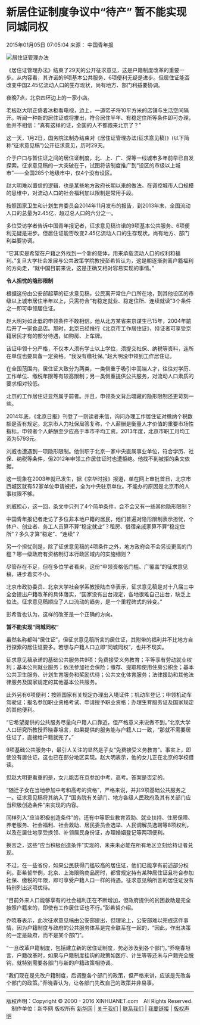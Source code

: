 # 新居住证制度争议中“待产” 暂不能实现同城同权

2015年01月05日 07:05:04 来源： 中国青年报

![居住证管理办法](http://www.xinhuanet.com/xilan/imgs/1113871356_14204126293061n.jpg)

《居住证管理办法》结束了29天的公开征求意见，这是户籍制度改革的重要一步。从内容看，其许诺的9项基本公共服务、6项便利无疑是进步。但居住证能否改变中国2.45亿流动人口的生存现状，尚有地方、部门利益要协调。

夜晚7点，北京四环边上的一家小店。

老板赵大明正倚着冰柜看电视，边上，一道帘子将10平方米的店铺与生活空间隔开。听闻一种新的居住证或将推出，符合居住半年、有稳定住所等条件即可办理，他并不相信：“真有这样的证，全国的人不都跑来北京了？”

这一天，1月2日，国务院法制办结束对《居住证管理办法(征求意见稿)》(以下简称“征求意见稿”)公开征求意见，历时29天。

介于户口与暂住证之间的居住证制度，北、上、广、深等一线城市多年前早已自发探索。征求意见稿的一大突破在于，试图将该制度推广到“设区的市级以上城市”——全国285个地级市中，仅4个没有设区。

赵大明难以置信的逻辑，也是某些地方政府长期以来的做法。在调控城市人口规模的思维中，对流动人口的社会福利加以限制是常用手段。

按照国家卫生和计划生育委员会2014年11月发布的报告，到2013年末，全国流动人口的总量为2.45亿，超过总人口的六分之一。

多位受访学者告诉中国青年报记者，征求意见稿许诺的9项基本公共服务、6项便利无疑是进步。但居住证能否改变2.45亿流动人口的生存现状，尚有地方、部门利益要协调。

“它其实是希望在户籍之外找到一个新的载体，用来承载流动人口的权利和福利。”复旦大学社会发展与公共政策学院教授彭希哲认为，这是朝逐渐剥离户籍福利的方向走，“就中国目前来说，这是正确又相对容易实现的事情。”

**令人担忧的隐形限制**

根据这份由公安部起草的征求意见稿，公民离开常住户口所在地，到其他设区的市级以上城市居住半年以上，只需符合“有稳定就业、稳定住所、连续就读”3个条件之一即可申领居住证。

赵大明对如此低的申领条件不敢相信。他从北方某省来京谋生已15年，2004年前后开了一家食品店。那时，北京已经推行《北京市工作居住证》，持证者可享受京籍居民才有的部分待遇，如购房、上车牌。

该证申领十分严格，不仅本人须有学士以上学位，须提交社保、纳税等资料，连所在单位也要具备一定资格。“我没有缴社保。”赵大明没申领到工作居住证。

在全国范围内，居住证大致分为两类，一类侧重于吸引中高端人才，往往对学历、工作单位、缴税年限等有较高限制；另一类侧重提供公共服务，对流动人口素质的要求相对较低。

北京的工作居住证显然属于前者。并且，申领条文背后暗藏的隐形限制还更苛刻一些。

2014年底，《北京日报》刊登了一则读者来信，询问办理工作居住证对缴纳个税数额是否有规定。北京市人力社保局答复称，个人薪酬是衡量人才价值的重要市场性指标，申领者个人薪酬至少应高于本市平均工资。2013年度，北京市职工月均工资为5793元。

刘威也遭遇到一项隐形限制。他供职于北京一家中央直属事业单位，符合学历、社保、纳税等条件，但2012年申领工作居住证时也遭拒绝。他找不到被拒的条文依据。

这一现象在2003年就已发生，据《京华时报》报道，单在网上审批首日，北京市西城区就有52家单位申请被拒，全为中央驻京单位。不能办的原因是北京市的人事权限不够。

刘威担心，这一回，条文中只列了4个简单条件，会不会又有一些其他隐形限制？

中国青年报记者走访了多位非本地户籍的居民，他们普遍对隐形限制表示担忧，个体户、创业者、务工人员算不算“稳定就业”？租房、借宿亲戚家算不算“稳定住所”？多久才算“稳定”、“连续”？

另一个担忧则是，除了征求意见稿的4项条件之外，地方政府会不会另设更高的门槛？哪一级政府有资格制订本行政区域内的实施细则？

尽管存在不足，但在多位学者看来，这份“申领资格低门槛、广覆盖”的征求意见稿，进步着实不小。

北京市政协委员、北京大学社会学系教授陆杰华表示，征求意见稿是对十八届三中全会提出户籍改革的具体落实，“国家没有出台规定，各地很难自己出台，缺乏上位法。征求意见稿顺应了人口流动的趋势，是一个里程碑式的转变。”

彭希哲也认为，这样的改革是一个正确的方向。

**暂不能实现“同城同权”**

虽然名称都叫“居住证”，但征求意见稿所言的居住证，其附带的福利并不比地方自行探索的居住证要多。若想与户籍人口立即“同城同权”，也并不现实。

征求意见稿承诺的基础公共服务共9项：免费接受义务教育；平等享有劳动就业权利；基本公共就业服务；依法参加社会保险；缴存、提取和使用住房公积金；基本公共卫生服务、计划生育服务和奖励优待；公共文化体育服务；法律援助和其他法律服务及国家规定的其他基本公共服务。

此外另有6项便利：按照国家有关规定办理出入境证件；机动车登记；申领机动车驾驶证；报名参加职业资格考试、申请授予职业资格；办理生育服务证及国家规定的其他便利。

“它希望提供的公共服务尽量向户籍人口靠近，但严格意义来说做不到。”北京大学人口研究所教授乔晓春坦言，如果提供的服务能与户籍人口一致，“那就不需要居住证了，直接给户籍就完了。”

9项基础公共服务中，最引人关注的显然是子女“免费接受义务教育”。事实上，即使没有居住证，这也已在部分地区实现。赵大明表示，他的女儿正在北京的学校借读。

但赵大明更看重的是，女儿能否在京参加中考、高考。答案是否定的。

“随迁子女在当地参加中考和高考的资格”，严格来说，并非9项基础公共服务之一。征求意见稿将其纳入了“国务院有关部门、地方各级人民政府及其有关部门应当积极创造条件”来实现的内容。

同样列入“应当积极创造条件”的，还有中等职业教育资助、就业扶持、住房保障、养老服务、社会福利、社会救助、居民委员会选举、人民调解员选聘等8项权利，以及在居住地享受换领、补领居民身份证，办理婚姻登记等两项便利。

换言之，这些“应当积极创造条件”实现的，未来未必能在所有地区立刻给持证者兑现。

不过，在一些省份，如果公民获得门槛较高的居住证，他们已能享有前述部分权利。彭希哲举例，北京、上海限购商品房时，都曾规定持有某种居住证且符合参加社保、缴税的年限，即可享受户籍人口一样的待遇。征求意见稿所言的居住证没有特别列出这项优待。

“目前外来人口能够享有的社会福利正在不断增加，但政府提供的贫困救助是完全按照户籍来的，即使有工作居住证也不行。”彭希哲介绍。

乔晓春表示，此次征求意见稿由公安部提出，但理论上，公安部难以完成这件事情，因为户籍制度与政府的公共服务体系是完全联系在一起的，“因此，作出决策的一定是政府，而不是某个部门”。

“一旦改革户籍制度，包括建立新的居住证制度，势必涉及到各个部门。”乔晓春坦言，户籍改革时，如果与户籍制度挂钩的政策如医疗、计生等等还未与户籍完全脱钩，就特别需要各部门与新的户籍政策相协调。

“我们现在是先改户籍制度，后调整各个部门的政策，但严格来讲，应该是先改各个部门的政策。”乔晓春认为，让各部门先改自己的政策并非易事。

---

版权声明：Copyright © 2000 - 2016 XINHUANET.com　All Rights Reserved. 　制作单位：新华网 版权所有 [新华网](http://www.xinhuanet.com) | [关于我们](http://www.xinhuanet.com/aboutus.htm) | [联系我们](http://news.xinhuanet.com/way.htm) | [我要链接](http://www.xinhuanet.com/linktous.htm) | [版权声明](http://www.xinhuanet.com/xinhua_copyright.htm)